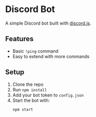 # Discord Bot

A simple Discord bot built with [discord.js](https://discord.js.org/).

## Features
- Basic `!ping` command
- Easy to extend with more commands

## Setup
1. Clone the repo
2. Run `npm install`
3. Add your bot token to `config.json`
4. Start the bot with:
   ```bash
   npm start
